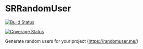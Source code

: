 # SRRandomUser
[![Build Status](https://travis-ci.org/spacedrabbit/SRRandomUser.svg?branch=feature%2Fadd-ci)](https://travis-ci.org/spacedrabbit/SRRandomUser)

[![Coverage Status](https://coveralls.io/repos/spacedrabbit/SRRandomUser/badge.svg)](https://coveralls.io/r/spacedrabbit/SRRandomUser)


Generate random users for your project (https://randomuser.me/)
